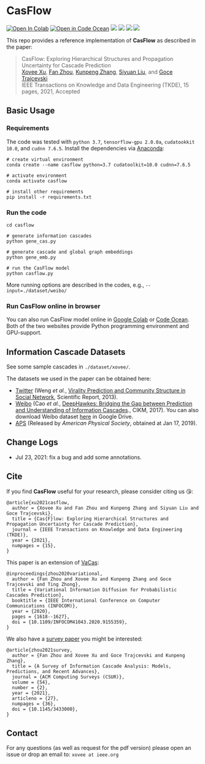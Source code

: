 # CasFlow

[![Open In Colab](https://colab.research.google.com/assets/colab-badge.svg)](https://colab.research.google.com/drive/19zQrAIo-yyfkH8m95UmdepzSryxHHs_a?usp=sharing)
[![Open in Code Ocean](https://codeocean.com/codeocean-assets/badge/open-in-code-ocean.svg)](https://codeocean.com/capsule/3470945/tree)
![](https://img.shields.io/badge/python-3.7-green)
![](https://img.shields.io/badge/tensorflow-2.0.0a-green)
![](https://img.shields.io/badge/cudatoolkit-10.0-green)
![](https://img.shields.io/badge/cudnn-7.6.5-green)

This repo provides a reference implementation of **CasFlow** as described in the paper:
> CasFlow: Exploring Hierarchical Structures and Propagation Uncertainty for Cascade Prediction  
> [Xovee Xu](https://xovee.cn), [Fan Zhou](https://dblp.org/pid/63/3122-2.html), [Kunpeng Zhang](http://www.terpconnect.umd.edu/~kpzhang/), [Siyuan Liu](https://scholar.google.com/citations?user=Uhvt7OIAAAAJ&hl=en), and [Goce Trajcevski](https://dblp.org/pid/66/974.html)  
> IEEE Transactions on Knowledge and Data Engineering (TKDE), 15 pages, 2021, Accepted 

## Basic Usage

### Requirements

The code was tested with `python 3.7`, `tensorflow-gpu 2.0.0a`, `cudatookkit 10.0`, and `cudnn 7.6.5`. Install the dependencies via [Anaconda](https://www.anaconda.com/):

```shell
# create virtual environment
conda create --name casflow python=3.7 cudatoolkit=10.0 cudnn=7.6.5

# activate environment
conda activate casflow

# install other requirements
pip install -r requirements.txt
```

### Run the code
```shell
cd casflow

# generate information cascades
python gene_cas.py

# generate cascade and global graph embeddings 
python gene_emb.py

# run the CasFlow model
python casflow.py
```
More running options are described in the codes, e.g., `--input=./dataset/weibo/`

### Run CasFlow online in browser

You can also run CasFlow model online in [Google Colab](https://colab.research.google.com/drive/19zQrAIo-yyfkH8m95UmdepzSryxHHs_a?usp=sharing) or [Code Ocean](https://codeocean.com/capsule/3470945/tree). Both of the two websites provide Python programming environment and GPU-support. 

## Information Cascade Datasets

See some sample cascades in `./dataset/xovee/`.

The datasets we used in the paper can be obtained here:

- [Twitter](http://carl.cs.indiana.edu/data/#virality2013) (Weng *et al.*, [Virality Prediction and Community Structure in Social Network](https://www.nature.com/articles/srep02522), Scientific Report, 2013).
- [Weibo](https://github.com/CaoQi92/DeepHawkes) (Cao *et al.*, [DeepHawkes: Bridging the Gap between 
Prediction and Understanding of Information Cascades](https://dl.acm.org/doi/10.1145/3132847.3132973)., CIKM, 2017). You can also download Weibo dataset [here](https://drive.google.com/file/d/1fgkLeFRYQDQOKPujsmn61sGbJt6PaERF/view?usp=sharing) in Google Drive.  
- [APS](https://journals.aps.org/datasets) (Released by *American Physical Society*, obtained at Jan 17, 2019). 

## Change Logs

- Jul 23, 2021: fix a bug and add some annotations.

## Cite

If you find **CasFlow** useful for your research, please consider citing us 😘:

    @article{xu2021casflow,  
      author = {Xovee Xu and Fan Zhou and Kunpeng Zhang and Siyuan Liu and Goce Trajcevski},  
      title = {Cas{F}low: Exploring Hierarchical Structures and Propagation Uncertainty for Cascade Prediction},
      journal = {IEEE Transactions on Knowledge and Data Engineering (TKDE)},
      year = {2021}, 
      numpages = {15}, 
    }

    
This paper is an extension of [VaCas](https://doi.org/10.1109/INFOCOM41043.2020.9155349):

    @inproceedings{zhou2020variational,
      author = {Fan Zhou and Xovee Xu and Kunpeng Zhang and Goce Trajcevski and Ting Zhong},
      title = {Variational Information Diffusion for Probabilistic Cascades Prediction}, 
      booktitle = {IEEE International Conference on Computer Communications (INFOCOM)},
      year = {2020},
      pages = {1618--1627},
      doi = {10.1109/INFOCOM41043.2020.9155359},
    }
    

We also have a [survey paper](https://xovee.cn/html/paper-redirects/csur2021.html) you might be interested:


    @article{zhou2021survey,
      author = {Fan Zhou and Xovee Xu and Goce Trajcevski and Kunpeng Zhang}, 
      title = {A Survey of Information Cascade Analysis: Models, Predictions, and Recent Advances}, 
      journal = {ACM Computing Surveys (CSUR)}, 
      volume = {54},
      number = {2},
      year = {2021},
      articleno = {27},
      numpages = {36},
      doi = {10.1145/3433000},
    }

## Contact

For any questions (as well as request for the pdf version) please open an issue or drop an email to: `xovee at ieee.org`
